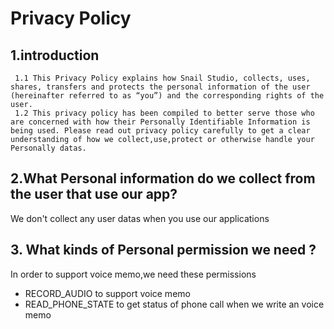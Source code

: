 # Privacy Policy
## 1.introduction
     1.1 This Privacy Policy explains how Snail Studio, collects, uses, shares, transfers and protects the personal information of the user (hereinafter referred to as “you”) and the corresponding rights of the user.
     1.2 This privacy policy has been compiled to better serve those who are concerned with how their Personally Identifiable Information is being used. Please read out privacy policy carefully to get a clear understanding of how we collect,use,protect or otherwise handle your Personally datas.
     
## 2.What Personal information do we collect from the user that use our app?
   We don't collect any user datas when you use our applications
   
   
## 3. What kinds of Personal permission we need ?
   In order to support voice memo,we need these permissions
   - RECORD_AUDIO to support voice memo
   - READ_PHONE_STATE to get status of phone call when we write an voice memo
